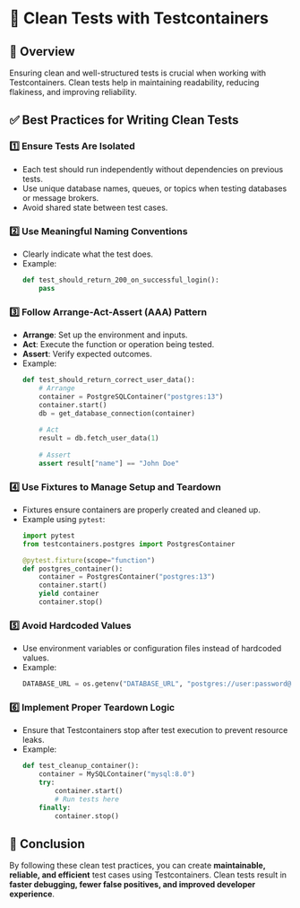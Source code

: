 # 🧼 Clean Tests with Testcontainers

## 🎯 Overview
Ensuring clean and well-structured tests is crucial when working with Testcontainers. Clean tests help in maintaining readability, reducing flakiness, and improving reliability.

## ✅ Best Practices for Writing Clean Tests

### 1️⃣ **Ensure Tests Are Isolated**
- Each test should run independently without dependencies on previous tests.
- Use unique database names, queues, or topics when testing databases or message brokers.
- Avoid shared state between test cases.

### 2️⃣ **Use Meaningful Naming Conventions**
- Clearly indicate what the test does.
- Example:
  ```python
  def test_should_return_200_on_successful_login():
      pass
  ```

### 3️⃣ **Follow Arrange-Act-Assert (AAA) Pattern**
- **Arrange**: Set up the environment and inputs.
- **Act**: Execute the function or operation being tested.
- **Assert**: Verify expected outcomes.
- Example:
  ```python
  def test_should_return_correct_user_data():
      # Arrange
      container = PostgreSQLContainer("postgres:13")
      container.start()
      db = get_database_connection(container)
      
      # Act
      result = db.fetch_user_data(1)
      
      # Assert
      assert result["name"] == "John Doe"
  ```

### 4️⃣ **Use Fixtures to Manage Setup and Teardown**
- Fixtures ensure containers are properly created and cleaned up.
- Example using `pytest`:
  ```python
  import pytest
  from testcontainers.postgres import PostgresContainer
  
  @pytest.fixture(scope="function")
  def postgres_container():
      container = PostgresContainer("postgres:13")
      container.start()
      yield container
      container.stop()
  ```

### 5️⃣ **Avoid Hardcoded Values**
- Use environment variables or configuration files instead of hardcoded values.
- Example:
  ```python
  DATABASE_URL = os.getenv("DATABASE_URL", "postgres://user:password@localhost/db")
  ```

### 6️⃣ **Implement Proper Teardown Logic**
- Ensure that Testcontainers stop after test execution to prevent resource leaks.
- Example:
  ```python
  def test_cleanup_container():
      container = MySQLContainer("mysql:8.0")
      try:
          container.start()
          # Run tests here
      finally:
          container.stop()
  ```

## 🚀 Conclusion
By following these clean test practices, you can create **maintainable, reliable, and efficient** test cases using Testcontainers. Clean tests result in **faster debugging, fewer false positives, and improved developer experience**.

